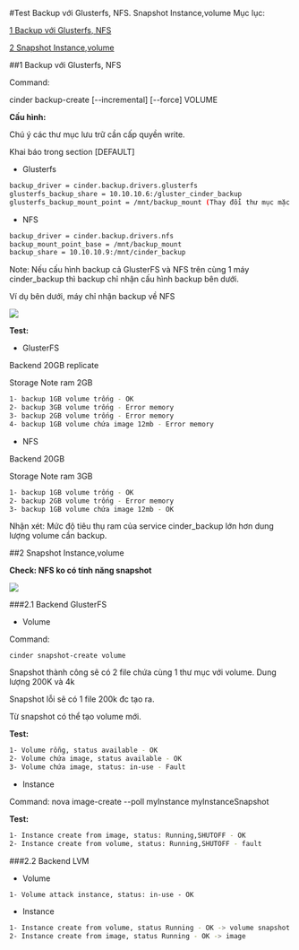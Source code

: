 #Test Backup với Glusterfs, NFS. Snapshot Instance,volume
Mục lục:

[1 Backup với Glusterfs, NFS](#1)

[2 Snapshot Instance,volume](#2)


<a name="1"></a>

##1 Backup với Glusterfs, NFS

Command: 

cinder backup-create [--incremental] [--force] VOLUME

**Cấu hình:**

Chú ý các thư mục lưu trữ cần cấp quyền write. 

Khai báo trong section [DEFAULT]

- Glusterfs 

```sh
backup_driver = cinder.backup.drivers.glusterfs
glusterfs_backup_share = 10.10.10.6:/gluster_cinder_backup
glusterfs_backup_mount_point = /mnt/backup_mount (Thay đổi thư mục mặc định chứa backup)
```

- NFS

```sh
backup_driver = cinder.backup.drivers.nfs
backup_mount_point_base = /mnt/backup_mount
backup_share = 10.10.10.9:/mnt/cinder_backup
```

Note: Nếu cấu hình backup cả GlusterFS và NFS trên cùng 1 máy cinder_backup thì backup chỉ nhận cấu hình backup bên dưới. 

Ví dụ bên dưới, máy chỉ nhận backup về NFS

<img src=http://i.imgur.com/uD9nWfU.png>

**Test:**

- GlusterFS

Backend 20GB replicate

Storage Note ram 2GB

```sh
1- backup 1GB volume trống - OK
2- backup 3GB volume trống - Error memory 
3- backup 2GB volume trống - Error memory
4- backup 1GB volume chứa image 12mb - Error memory
```

- NFS

Backend 20GB

Storage Note ram 3GB

```sh
1- backup 1GB volume trống - OK
2- backup 2GB volume trống - Error memory
3- backup 1GB volume chứa image 12mb - OK
```
Nhận xét: Mức độ tiêu thụ ram của service cinder_backup lớn hơn dung lượng volume cần backup.


<a name="2"></a>

##2 Snapshot Instance,volume

**Check: NFS ko có tính năng snapshot**

<img src=http://i.imgur.com/VXaGmR8.png>

###2.1 Backend GlusterFS 

* Volume

Command:

`cinder snapshot-create volume`

Snapshot thành công sẽ có 2 file chứa cùng 1 thư mục với volume. Dung lượng 200K và 4k

Snapshot lỗi sẽ có 1 file 200k đc tạo ra.

Từ snapshot có thể tạo volume mới. 

**Test:**
```sh
1- Volume rỗng, status available - OK
2- Volume chứa image, status available - OK
3- Volume chứa image, status: in-use - Fault
```

* Instance

Command: nova image-create --poll myInstance myInstanceSnapshot

**Test:**
```sh
1- Instance create from image, status: Running,SHUTOFF - OK
2- Instance create from volume, status: Running,SHUTOFF - fault
```

###2.2 Backend LVM

* Volume

`1- Volume attack instance, status: in-use - OK`

* Instance
```sh
1- Instance create from volume, status Running - OK -> volume snapshot
2- Instance create from image, status Running - OK -> image
```












